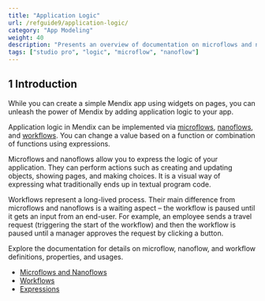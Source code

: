 ```yaml
---
title: "Application Logic"
url: /refguide9/application-logic/
category: "App Modeling"
weight: 40
description: "Presents an overview of documentation on microflows and nanoflows."
tags: ["studio pro", "logic", "microflow", "nanoflow"]
---
```


## 1 Introduction

While you can create a simple Mendix app using widgets on pages, you can unleash the power of Mendix by adding application logic to your app.

Application logic in Mendix can be implemented via [microflows](/refguide9/microflows/), [nanoflows](/refguide9/nanoflows/), and [workflows](/refguide9/workflows/). You can change a value based on a function or combination of functions using expressions. 

Microflows and nanoflows allow you to express the logic of your application. They can perform actions such as creating and updating objects, showing pages, and making choices. It is a visual way of expressing what traditionally ends up in textual program code.

Workflows represent a long-lived process. Their main difference from microflows and nanoflows is a waiting aspect – the workflow is paused until it gets an input from an end-user. For example, an employee sends a travel request (triggering the start of the workflow) and then the workflow is paused until a manager approves the request by clicking a button. 

Explore the documentation for details on microflow, nanoflow, and workflow definitions, properties, and usages.

* [Microflows and Nanoflows](/refguide9/microflows-and-nanoflows/)
* [Workflows](/refguide9/workflows/)
* [Expressions](/refguide9/expressions/)
